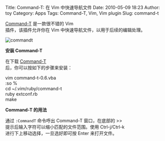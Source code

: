 Title: Command-T: 在 Vim 中快速导航文件
Date: 2010-05-09 18:23
Author: toy
Category: Apps
Tags: Command-T, Vim, Vim plugin
Slug: command-t

[Command-T](https://wincent.com/products/command-t) 是一款很不错的 Vim  
插件，该插件允许你在 Vim 中快速导航文件，以用于后续的编辑处理。

![commandt](http://i.linuxtoy.org/images/2010/05/commandt.png)

**安装 Command-T**

在下载
[Command-T](http://www.vim.org/scripts/script.php?script\_id=3025)  
后，你可以按如下的步骤来安装：

vim command-t-0.6.vba  
:so %  
cd ~/.vim/ruby/command-t  
ruby extconf.rb  
make

**Command-T 的用法**

通过 `:CommandT` 命令呼出 Command-T 窗口，在底部的 >>  
提示后输入字符可以缩小匹配的文件范围。使用 Ctrl-j/Ctrl-k  
进行下上移动选择，一旦选好即可按 Enter 来打开文件。
